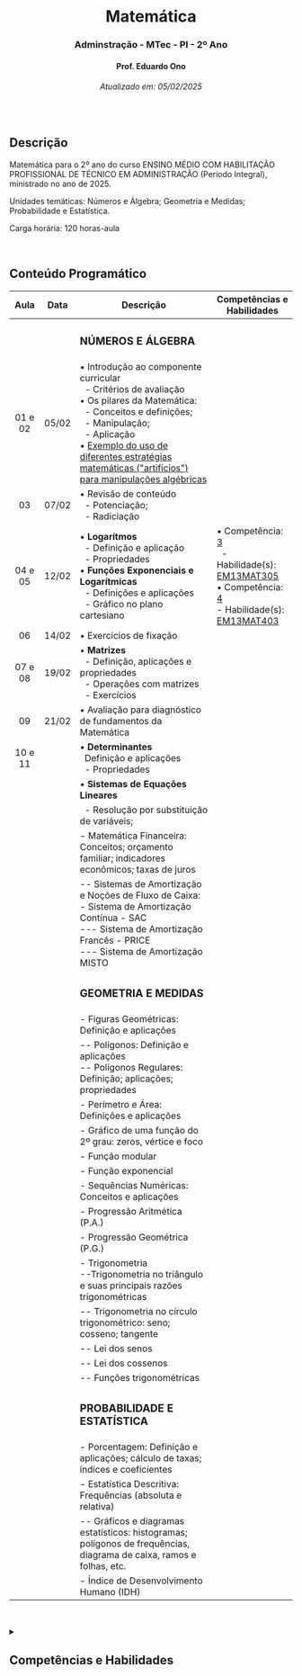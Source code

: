 <h1 align="center">Matemática</h1>
<h3 align="center">Adminstração - MTec - PI - 2º Ano</h3>
<h4 align="center">Prof. Eduardo Ono</h4>
<h6 align="center">Atualizado em: 05/02/2025</h6>

&nbsp;

## Descrição

Matemática para o 2º ano do curso ENSINO MÉDIO COM HABILITAÇÃO PROFISSIONAL DE TÉCNICO EM ADMINISTRAÇÃO (Período Integral), ministrado no ano de 2025.

Unidades temáticas: Números e Álgebra; Geometria e Medidas; Probabilidade e Estatística.

Carga horária: 120 horas-aula

&nbsp;

## Conteúdo Programático

|   Aula  | Data  | Descrição | Competências e Habilidades |
|   :-:   |  :-:  | --- | --- |
|         |       | <h3>NÚMEROS E ÁLGEBRA</h3> | |
| 01 e 02 | 05/02 | &bull; Introdução ao componente curricular<br>&nbsp; - Critérios de avaliação<br>&bull; Os pilares da Matemática:<br>&nbsp; - Conceitos e definições;<br>&nbsp; - Manipulação;<br>&nbsp; - Aplicação<br>&bull; [Exemplo do uso de diferentes estratégias matemáticas ("artifícios") para manipulações algébricas](https://github.com/eduardo-ono/Fundamentos-de-Matematica/blob/main/conteudo/04-exponenciais-e-logaritmos/exercicios-resolvidos/exr-2021-08-01.ipynb) |  |
|   03    | 07/02 | &bull; Revisão de conteúdo<br>&nbsp; - Potenciação;<br>&nbsp; - Radiciação | |
| 04 e 05 | 12/02 | &bull; __Logarítmos__<br>&nbsp; - Definição e aplicação<br>&nbsp; - Propriedades<br>&bull; __Funções Exponenciais e Logarítmicas__<br>&nbsp; - Definições e aplicações<br>&nbsp; - Gráfico no plano cartesiano | &bull; Competência: [3]<br>&nbsp; - Habilidade(s): [EM13MAT305] <br>&bull; Competência: [4]<br> - Habilidade(s): [EM13MAT403] |
|   06    | 14/02 | &bull; Exercícios de fixação | |
| 07 e 08 | 19/02 | &bull; __Matrizes__<br>&nbsp; - Definição, aplicações e propriedades<br>&nbsp; - Operações com matrizes<br>&nbsp; - Exercícios | |
|   09    | 21/02 | &bull; Avaliação para diagnóstico de fundamentos da Matemática | |
| 10 e 11 |       | &bull; __Determinantes__<br>&nbsp; Definição e aplicações<br>&nbsp; - Propriedades | |
|         |       | &bull; __Sistemas de Equações Lineares__ | |
|         |       | &nbsp; - Resolução por substituição de variáveis; | |
|         |       | - Matemática Financeira: Conceitos; orçamento familiar; indicadores econômicos; taxas de juros | |
|         |       | -- Sistemas de Amortização e Noções de Fluxo de Caixa:<br>- Sistema de Amortização Contínua - SAC<br>--- Sistema de Amortização Francês - PRICE<br>--- Sistema de Amortização MISTO | |
|         |       | <h3>GEOMETRIA E MEDIDAS</h3> | |
|         |       | - Figuras Geométricas: Definição e aplicações | |
|         |       | -- Polígonos: Definição e aplicações<br>-- Polígonos Regulares: Definição; aplicações; propriedades | |
|         |       | - Perímetro e Área: Definições e aplicações | |
|         |       | - Gráfico de uma função do 2º grau: zeros, vértice e foco | |
|         |       | - Função modular | |
|         |       | - Função exponencial | |
|         |       | - Sequências Numéricas: Conceitos e aplicações | |
|         |       | - Progressão Aritmética (P.A.) | |
|         |       | - Progressão Geométrica (P.G.) | |
|         |       | - Trigonometria<br>--Trigonometria no triângulo e suas principais razões trigonométricas | |
|             |       | -- Trigonometria no círculo trigonométrico: seno; cosseno;  tangente | |
|         |       | -- Lei dos senos | |
|         |       | -- Lei dos cossenos | |
|         |       | -- Funções trigonométricas | |
|         |       | <h3>PROBABILIDADE E ESTATÍSTICA</h3> | |
|         |       | - Porcentagem: Definição e aplicações; cálculo de taxas; índices e coeficientes | |
|         |       | - Estatística Descritiva: Frequências (absoluta e relativa) | |
|         |       | -- Gráficos e diagramas estatísticos: histogramas; polígonos de frequências, diagrama de caixa, ramos e folhas, etc. | |
|         |       | - Índice de Desenvolvimento Humano (IDH) | |

[3]: #competencia-3
[4]: #competencia-4
[EM13MAT305]: #EM13MAT305
[EM13MAT403]: #EM13MAT403

&nbsp;

<details>
  <summary>
    <h2>Competências e Habilidades</h2>
  </summary>
  <section markdown="1">

| Competência 1 | |
| --- | --- |
| Habilidades | |
| | |

| Competência 2 | |
| --- | --- |
| Habilidades | |
| | |

| Competência | Descrição |
| :-: | --- |
| <a id="competencia-3">3</a> | Utilizar estratégias, conceitos, definições e procedimentos matemáticos para interpretar, construir modelos e resolver problemas em diversos contextos, analisando a plausibilidade dos resultados e a adequação das soluções propostas, de modo a construir argumentação consistente. |
| Habilidades | Descrição |
| <a id="EM13MAT305">EM13MAT305</a> | Resolver e elaborar problemas com funções logarítmicas nos quais seja necessário compreender e interpretar a variação das grandezas envolvidas, em contextos como os de abalos sísmicos, pH, radioatividade, Matemática Financeira, entre outros. |

| Competência | Descrição |
| :-: | --- |
| <a id="competencia-4">4</a> | Compreender e utilizar, com flexibilidade e precisão, diferentes registros de representação matemáticos (algébrico, geométrico, estatístico, computacional etc.), na busca de solução e comunicação de resultados de problemas. |
| Habilidades | Descrição |
| <a id="EM13MAT403">EM13MAT403</a> | Analisar e estabelecer relações, com ou sem apoio de tecnologias digitais, entre as representações de funções exponencial e logarítmica expressas em tabelas e em plano cartesiano, para identificar as características fundamentais (domínio, imagem, crescimento) de cada função. |

  </section>
</details>

&nbsp;

